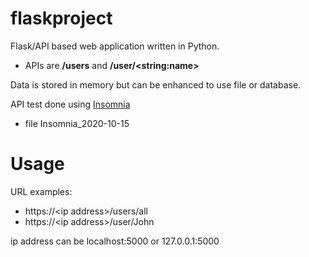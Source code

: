 # flaskproject

Flask/API based web application written in Python.
* APIs are **/users** and **/user/&lt;string:name&gt;**

Data is stored in memory but can be enhanced to use file or database.

API test done using [Insomnia](https://insomnia.rest/)
* file Insomnia_2020-10-15

# Usage

URL examples:
* https://&lt;ip address&gt;/users/all
* https://&lt;ip address&gt;/user/John

ip address can be localhost:5000 or 127.0.0.1:5000
